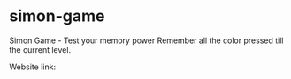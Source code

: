 # simon-game
Simon Game - Test your memory power
Remember all the color pressed till the current level.

Website link: 
